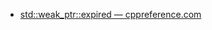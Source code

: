 - [std::weak_ptr::expired — cppreference.com](https://ru.cppreference.com/w/cpp/memory/weak_ptr/expired)
